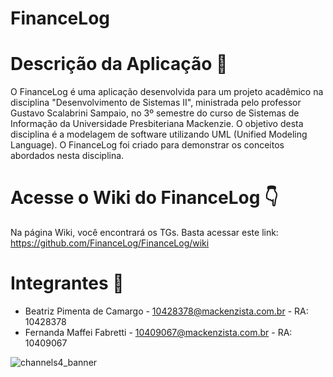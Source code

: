# FinanceLog

# Descrição da Aplicação 📃

O FinanceLog é uma aplicação desenvolvida para um projeto acadêmico na disciplina "Desenvolvimento de Sistemas II", ministrada pelo professor Gustavo Scalabrini Sampaio, no 3º semestre do curso de Sistemas de Informação da Universidade Presbiteriana Mackenzie. O objetivo desta disciplina é a modelagem de software utilizando UML (Unified Modeling Language). O FinanceLog foi criado para demonstrar os conceitos abordados nesta disciplina.

# Acesse o Wiki do FinanceLog 👇

Na página Wiki, você encontrará os TGs. Basta acessar este link: https://github.com/FinanceLog/FinanceLog/wiki

# Integrantes 🔽

<ul>
  <li> Beatriz Pimenta de Camargo - <a href="mailto:10428378@mackenzista.com.br">10428378@mackenzista.com.br</a> - RA: 10428378 </li>
  <li> Fernanda Maffei Fabretti - <a href="mailto:10409067@mackenzista.com.br">10409067@mackenzista.com.br</a> - RA: 10409067 </li>
</ul>

![channels4_banner](https://github.com/user-attachments/assets/1021f93c-13a9-486a-8c5c-80624679bb57)

